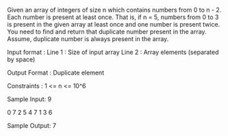 Given an array of integers of size n which contains numbers from 0 to n - 2. Each number is present at least once. That is, if n = 5, numbers from 0 to 3 is present in the given array at least once and one number is present twice. You need to find and return that duplicate number present in the array.
Assume, duplicate number is always present in the array.

Input format :
Line 1 : Size of input array
Line 2 : Array elements (separated by space)

Output Format :
Duplicate element

Constraints :
1 <= n <= 10^6

Sample Input:
9

0 7 2 5 4 7 1 3 6

Sample Output:
7
